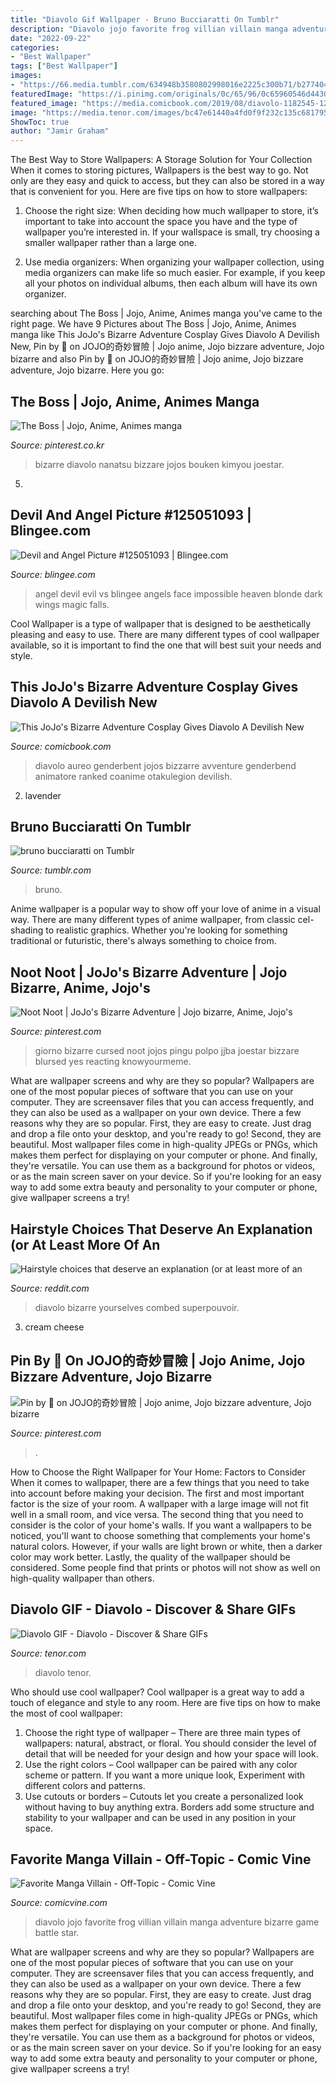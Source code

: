 ```yaml
---
title: "Diavolo Gif Wallpaper - Bruno Bucciaratti On Tumblr"
description: "Diavolo jojo favorite frog villian villain manga adventure bizarre game battle star"
date: "2022-09-22"
categories:
- "Best Wallpaper"
tags: ["Best Wallpaper"]
images:
- "https://66.media.tumblr.com/634948b3580802998016e2225c300b71/b2774048bbd81079-da/s640x960/3270b2ddb77a1cd8f239047d69547e346634097a.jpg"
featuredImage: "https://i.pinimg.com/originals/0c/65/96/0c65960546d443071295d8a54552ac60.gif"
featured_image: "https://media.comicbook.com/2019/08/diavolo-1182545-1280x0.jpeg"
image: "https://media.tenor.com/images/bc47e61440a4fd0f9f232c135c681795/tenor.gif"
ShowToc: true
author: "Jamir Graham"
---
```



The Best Way to Store Wallpapers: A Storage Solution for Your Collection
When it comes to storing pictures, Wallpapers is the best way to go. Not only are they easy and quick to access, but they can also be stored in a way that is convenient for you. Here are five tips on how to store wallpapers:
1) Choose the right size: When deciding how much wallpaper to store, it’s important to take into account the space you have and the type of wallpaper you’re interested in. If your wallspace is small, try choosing a smaller wallpaper rather than a large one.

2) Use media organizers: When organizing your wallpaper collection, using media organizers can make life so much easier. For example, if you keep all your photos on individual albums, then each album will have its own organizer.

	

		
searching about The Boss | Jojo, Anime, Animes manga you've came to the right page. We have 9 Pictures about The Boss | Jojo, Anime, Animes manga like This JoJo&#039;s Bizarre Adventure Cosplay Gives Diavolo A Devilish New, Pin by 🍒 on JOJO的奇妙冒險 | Jojo anime, Jojo bizzare adventure, Jojo bizarre and also Pin by 🍒 on JOJO的奇妙冒險 | Jojo anime, Jojo bizzare adventure, Jojo bizarre. Here you go:
		
    
## The Boss | Jojo, Anime, Animes Manga

<img loading=lazy src="https://i.pinimg.com/736x/0b/03/9a/0b039aa05c8f863d1b337bf7bcbee117.jpg" onerror="this.onerror=null;this.src='https://tse1.mm.bing.net/th?id=OIP.xG9w4S5X4tsmZEYQJcskfAHaK7&amp;pid=15.1';" alt="The Boss | Jojo, Anime, Animes manga">

_Source: pinterest.co.kr_

>bizarre diavolo nanatsu bizzare jojos bouken kimyou joestar. 

	

5.

    
## Devil And Angel Picture #125051093 | Blingee.com

<img loading=lazy src="http://image.blingee.com/images18/content/output/000/000/000/774/731637320_928799.gif" onerror="this.onerror=null;this.src='https://tse1.mm.bing.net/th?id=OIP.liu7T4uMfOG-Uz86tY1bagHaHa&amp;pid=15.1';" alt="Devil and Angel Picture #125051093 | Blingee.com">

_Source: blingee.com_

>angel devil evil vs blingee angels face impossible heaven blonde dark wings magic falls. 

	

Cool Wallpaper is a type of wallpaper that is designed to be aesthetically pleasing and easy to use. There are many different types of cool wallpaper available, so it is important to find the one that will best suit your needs and style.

    
## This JoJo&#039;s Bizarre Adventure Cosplay Gives Diavolo A Devilish New

<img loading=lazy src="https://media.comicbook.com/2019/08/diavolo-1182545-1280x0.jpeg" onerror="this.onerror=null;this.src='https://tse3.mm.bing.net/th?id=OIP.7s2YZ25qdP9-UEZc7OqzUgHaEM&amp;pid=15.1';" alt="This JoJo&#039;s Bizarre Adventure Cosplay Gives Diavolo A Devilish New">

_Source: comicbook.com_

>diavolo aureo genderbent jojos bizzarre avventure genderbend animatore ranked coanime otakulegion devilish. 

	

2. lavender 

    
## Bruno Bucciaratti On Tumblr

<img loading=lazy src="https://66.media.tumblr.com/634948b3580802998016e2225c300b71/b2774048bbd81079-da/s640x960/3270b2ddb77a1cd8f239047d69547e346634097a.jpg" onerror="this.onerror=null;this.src='https://tse1.mm.bing.net/th?id=OIP.KRHF0wVrowLy_Ze1H3l2BgHaEH&amp;pid=15.1';" alt="bruno bucciaratti on Tumblr">

_Source: tumblr.com_

>bruno. 

	

Anime wallpaper is a popular way to show off your love of anime in a visual way. There are many different types of anime wallpaper, from classic cel-shading to realistic graphics. Whether you're looking for something traditional or futuristic, there's always something to choice from.

    
## Noot Noot | JoJo&#039;s Bizarre Adventure | Jojo Bizarre, Anime, Jojo&#039;s

<img loading=lazy src="https://i.pinimg.com/736x/08/3c/94/083c94b400b49a2a8d5fb0ff6b571905.jpg" onerror="this.onerror=null;this.src='https://tse1.mm.bing.net/th?id=OIP.50Mh1a2dhNYJKqAifrKCEQHaHa&amp;pid=15.1';" alt="Noot Noot | JoJo&#039;s Bizarre Adventure | Jojo bizarre, Anime, Jojo&#039;s">

_Source: pinterest.com_

>giorno bizarre cursed noot jojos pingu polpo jjba joestar bizzare blursed yes reacting knowyourmeme. 

	

What are wallpaper screens and why are they so popular?
Wallpapers are one of the most popular pieces of software that you can use on your computer. They are screensaver files that you can access frequently, and they can also be used as a wallpaper on your own device. There a few reasons why they are so popular. First, they are easy to create. Just drag and drop a file onto your desktop, and you're ready to go! Second, they are beautiful. Most wallpaper files come in high-quality JPEGs or PNGs, which makes them perfect for displaying on your computer or phone. And finally, they're versatile. You can use them as a background for photos or videos, or as the main screen saver on your device. So if you're looking for an easy way to add some extra beauty and personality to your computer or phone, give wallpaper screens a try!

    
## Hairstyle Choices That Deserve An Explanation (or At Least More Of An

<img loading=lazy src="https://static.jojowiki.com/images/6/69/latest/20191015213923/King_crimson_90s.png" onerror="this.onerror=null;this.src='https://tse4.mm.bing.net/th?id=OIP.Zh3upF8UVNly_qg5nygyRAHaEK&amp;pid=15.1';" alt="Hairstyle choices that deserve an explanation (or at least more of an">

_Source: reddit.com_

>diavolo bizarre yourselves combed superpouvoir. 

	

3. cream cheese 

    
## Pin By 🍒 On JOJO的奇妙冒險 | Jojo Anime, Jojo Bizzare Adventure, Jojo Bizarre

<img loading=lazy src="https://i.pinimg.com/originals/0c/65/96/0c65960546d443071295d8a54552ac60.gif" onerror="this.onerror=null;this.src='https://tse3.mm.bing.net/th?id=OIP.e_scpJNz3UCg4rOhi7VEAQHaEI&amp;pid=15.1';" alt="Pin by 🍒 on JOJO的奇妙冒險 | Jojo anime, Jojo bizzare adventure, Jojo bizarre">

_Source: pinterest.com_

>. 

	

How to Choose the Right Wallpaper for Your Home: Factors to Consider
When it comes to wallpaper, there are a few things that you need to take into account before making your decision. The first and most important factor is the size of your room. A wallpaper with a large image will not fit well in a small room, and vice versa. 
The second thing that you need to consider is the color of your home's walls. If you want a wallpapers to be noticed, you'll want to choose something that complements your home's natural colors. However, if your walls are light brown or white, then a darker color may work better. 
Lastly, the quality of the wallpaper should be considered. Some people find that prints or photos will not show as well on high-quality wallpaper than others.

    
## Diavolo GIF - Diavolo - Discover &amp; Share GIFs

<img loading=lazy src="https://media.tenor.com/images/bc47e61440a4fd0f9f232c135c681795/tenor.gif" onerror="this.onerror=null;this.src='https://tse1.mm.bing.net/th?id=OIP.vEfmFECk_Q-fIywTXGgXlQAAAA&amp;pid=15.1';" alt="Diavolo GIF - Diavolo - Discover &amp; Share GIFs">

_Source: tenor.com_

>diavolo tenor. 

	

Who should use cool wallpaper?
Cool wallpaper is a great way to add a touch of elegance and style to any room. Here are five tips on how to make the most of cool wallpaper: 
1) Choose the right type of wallpaper – There are three main types of wallpapers: natural, abstract, or floral. You should consider the level of detail that will be needed for your design and how your space will look. 
2) Use the right colors – Cool wallpaper can be paired with any color scheme or pattern. If you want a more unique look, Experiment with different colors and patterns. 
3) Use cutouts or borders – Cutouts let you create a personalized look without having to buy anything extra. Borders add some structure and stability to your wallpaper and can be used in any position in your space.

    
## Favorite Manga Villain - Off-Topic - Comic Vine

<img loading=lazy src="http://25.media.tumblr.com/baed73a3d56288b0b1b3d277ab4b40b0/tumblr_mrlro7kyAy1rveh0xo2_500.gif" onerror="this.onerror=null;this.src='https://tse4.mm.bing.net/th?id=OIP.uVdLzifdzz5SjR5b7TnMfgHaEK&amp;pid=15.1';" alt="Favorite Manga Villain - Off-Topic - Comic Vine">

_Source: comicvine.com_

>diavolo jojo favorite frog villian villain manga adventure bizarre game battle star. 

	

What are wallpaper screens and why are they so popular?
Wallpapers are one of the most popular pieces of software that you can use on your computer. They are screensaver files that you can access frequently, and they can also be used as a wallpaper on your own device. There a few reasons why they are so popular. First, they are easy to create. Just drag and drop a file onto your desktop, and you're ready to go! Second, they are beautiful. Most wallpaper files come in high-quality JPEGs or PNGs, which makes them perfect for displaying on your computer or phone. And finally, they're versatile. You can use them as a background for photos or videos, or as the main screen saver on your device. So if you're looking for an easy way to add some extra beauty and personality to your computer or phone, give wallpaper screens a try!

